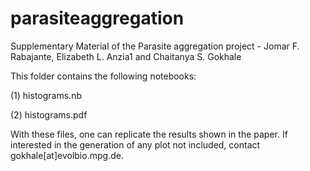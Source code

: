 # parasiteaggregation

Supplementary Material of the Parasite aggregation project - Jomar F. Rabajante, Elizabeth L. Anzia1 and Chaitanya S. Gokhale

This folder contains the following notebooks:

(1) histograms.nb

(2) histograms.pdf


With these files, one can replicate the results shown in the paper. If interested in the generation of any plot not included, contact gokhale[at]evolbio.mpg.de.
